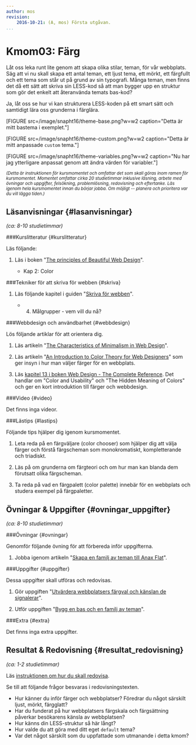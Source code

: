 ```yaml
---
author: mos
revision:
    2016-10-21: (A, mos) Första utgåvan.
...
```

Kmom03: Färg
====================================

Låt oss leka runt lite genom att skapa olika stilar, teman, för vår webbplats. Säg att vi nu skall skapa ett antal teman, ett ljust tema, ett mörkt, ett färgfullt och ett tema som står ut på grund av sin typografi. Många teman, men finns det då ett sätt att skriva sin LESS-kod så att man bygger upp en struktur som gör det enkelt att återanvända temats bas-kod?

Ja, låt oss se hur vi kan strukturera LESS-koden på ett smart sätt och samtidigt lära oss grunderna i färglära.



<!--more-->

[FIGURE src=/image/snapht16/theme-base.png?w=w2 caption="Detta är mitt bastema i exemplet."]

[FIGURE src=/image/snapht16/theme-custom.png?w=w2 caption="Detta är mitt anpassade `custom` tema."]

[FIGURE src=/image/snapht16/theme-variables.png?w=w2 caption="Nu har jag ytterligare anpassat genom att ändra värden för variabler."]

<small>*(Detta är instruktionen för kursmomentet och omfattar det som skall göras inom ramen för kursmomentet. Momentet omfattar cirka 20 studietimmar inklusive läsning, arbete med övningar och uppgifter, felsökning, problemlösning, redovisning och eftertanke. Läs igenom hela kursmomentet innan du börjar jobba. Om möjligt -- planera och prioritera var du vill lägga tiden.)*</small>



Läsanvisningar  {#lasanvisningar}
---------------------------------

*(ca: 8-10 studietimmar)*


###Kurslitteratur  {#kurslitteratur}

Läs följande:

1. Läs i boken "[The principles of Beautiful Web Design](kunskap/boken-the-principles-of-beautiful-web-design)".

    * Kap 2: Color



###Tekniker för att skriva för webben {#skriva}

1. Läs följande kapitel i guiden "[Skriva för webben](https://www.iis.se/lar-dig-mer/guider/hur-man-skriver-for-webben/)".

    * 4. Målgrupper - vem vill du nå?



###Webbdesign och användbarhet {#webbdesign}

Lös följande artiklar för att orientera dig.

1. Läs artikeln "[The Characteristics of Minimalism in Web Design](https://www.nngroup.com/articles/characteristics-minimalism/)".

1. Läs artikeln "[An Introduction to Color Theory for Web Designers](https://webdesign.tutsplus.com/articles/an-introduction-to-color-theory-for-web-designers--webdesign-1437)" som ger insyn i hur man väljer färger för en webbplats.

1. Läs [kapitel 13 i boken Web Design - The Complete Reference](http://www.webdesignref.com/chapters/13/ch13-16.htm). Det handlar om "Color and Usability" och "The Hidden Meaning of Colors" och ger en kort introduktion till färger och webbdesign.



###Video  {#video}

Det finns inga videor.

<!--
Titta på följande:

1. Till kursen finns en videoserie, "[Teknisk webbdesign och användbarhet](https://www.youtube.com/playlist?list=PLKtP9l5q3ce93K_FQtlmz2rcaR_BaKIET)", kika på de videor som börjar på 3.
-->



###Lästips {#lastips}

Följande tips hjälper dig igenom kursmomentet.

1. Leta reda på en färgväljare (color chooser) som hjälper dig att välja färger och förstå färgscheman som monokromatiskt, kompletterande och triadiskt.

1. Läs på om grunderna om färgteori och om hur man kan blanda dem förutsatt olika färgscheman.

1. Ta reda på vad en färgpalett (color palette) innebär för en webbplats och studera exempel på färgpaletter.



Övningar & Uppgifter  {#ovningar_uppgifter}
-------------------------------------------

*(ca: 8-10 studietimmar)*



###Övningar {#ovningar}

Genomför följande övning för att förbereda inför uppgifterna.

1. Jobba igenom artikeln "[Skapa en familj av teman till Anax Flat](kunskap/skapa-en-familj-av-teman-till-anax-flat)".



###Uppgifter {#uppgifter}

Dessa uppgifter skall utföras och redovisas.

1. Gör uppgiften "[Utvärdera webbplatsers färgval och känslan de signalerar](uppgift/utvardera-webbplatsers-fargval-och-kanslan-de-signalerar)".

1. Utför uppgiften "[Bygg en bas och en familj av teman](uppgift/en-bas-och-en-familj-av-teman)".



###Extra {#extra}

Det finns inga extra uppgifter.



Resultat & Redovisning  {#resultat_redovisning}
-----------------------------------------------

*(ca: 1-2 studietimmar)*

Läs [instruktionen om hur du skall redovisa](design/redovisa).

Se till att följande frågor besvaras i redovisningstexten.

* Hur känner du inför färger och webbplatser? Föredrar du något särskilt ljust, mörkt, färgglatt?
* Har du funderat på hur webbplatsers färgskala och färgsättning påverkar besökarens känsla av webbplatsen?
* Hur känns din LESS-struktur så här långt?
* Hur valde du att göra med ditt eget `default` tema?
* Var det något särskilt som du uppfattade som utmanande i detta kmom?
